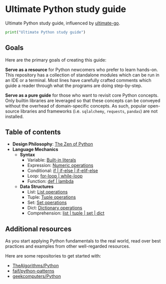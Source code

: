 # Ultimate Python study guide

Ultimate Python study guide, influenced by [ultimate-go](https://github.com/hoanhan101/ultimate-go).

```python
print("Ultimate Python study guide")
```

## Goals

Here are the primary goals of creating this guide:

**Serve as a resource** for Python newcomers who prefer to learn hands-on.
This repository has a collection of standalone modules which can be run
in an IDE or a terminal. Most lines have carefully crafted comments which
guide a reader through what the programs are doing step-by-step.

**Serve as a pure guide** for those who want to revisit core Python concepts.
Only builtin libraries are leveraged so that these concepts can be conveyed without
the overhead of domain-specific concepts. As such, popular open-source libraries
and frameworks (i.e. `sqlalchemy`, `requests`, `pandas`) are not installed.

## Table of contents

- **Design Philosophy**: [The Zen of Python](https://www.python.org/dev/peps/pep-0020/)
- **Language Mechanics**
    - **Syntax**
        - Variable: [Built-in literals](ultimatepython/syntax/variable.py)
        - Expression: [Numeric operations](ultimatepython/syntax/expression.py)
        - Conditional: [if | if-else | if-elif-else](ultimatepython/syntax/conditional.py)
        - Loop: [for-loop | while-loop](ultimatepython/syntax/loop.py)
        - Function: [def | lambda](ultimatepython/syntax/function.py)
    - **Data Structures**
        - List: [List operations](ultimatepython/data_structures/list.py)
        - Tuple: [Tuple operations](ultimatepython/data_structures/tuple.py)
        - Set: [Set operations](ultimatepython/data_structures/set.py)
        - Dict: [Dictionary operations](ultimatepython/data_structures/dict.py)
        - Comprehension: [list | tuple | set | dict](ultimatepython/data_structures/comprehension.py)

## Additional resources

As you start applying Python fundamentals to the real world,
read over best practices and examples from other well-regarded
resources.

Here are some repositories to get started with:

- [TheAlgorithms/Python](https://github.com/TheAlgorithms/Python)
- [faif/python-patterns](https://github.com/faif/python-patterns)
- [geekcomputers/Python](https://github.com/geekcomputers/Python)
